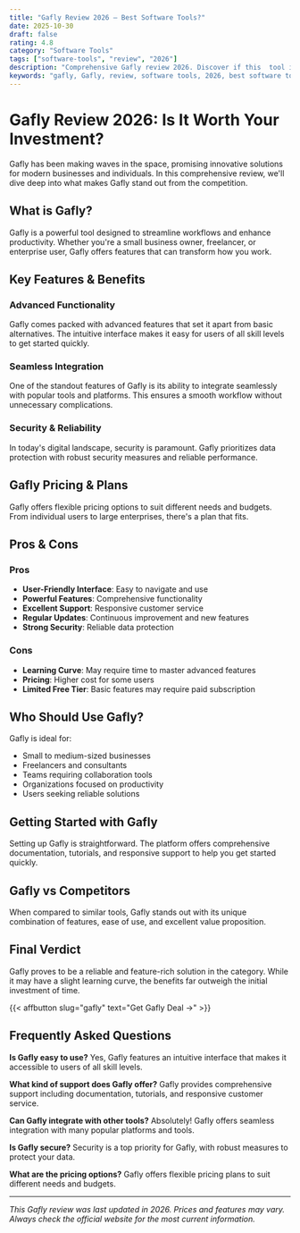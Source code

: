 ```yaml
---
title: "Gafly Review 2026 – Best Software Tools?"
date: 2025-10-30
draft: false
rating: 4.8
category: "Software Tools"
tags: ["software-tools", "review", "2026"]
description: "Comprehensive Gafly review 2026. Discover if this  tool is the best choice for your needs."
keywords: "gafly, Gafly, review, software tools, 2026, best software tools"
---
```


# Gafly Review 2026: Is It Worth Your Investment?

Gafly has been making waves in the  space, promising innovative solutions for modern businesses and individuals. In this comprehensive review, we'll dive deep into what makes Gafly stand out from the competition.

## What is Gafly?

Gafly is a powerful  tool designed to streamline workflows and enhance productivity. Whether you're a small business owner, freelancer, or enterprise user, Gafly offers features that can transform how you work.

## Key Features & Benefits

### Advanced Functionality
Gafly comes packed with advanced features that set it apart from basic alternatives. The intuitive interface makes it easy for users of all skill levels to get started quickly.

### Seamless Integration
One of the standout features of Gafly is its ability to integrate seamlessly with popular tools and platforms. This ensures a smooth workflow without unnecessary complications.

### Security & Reliability
In today's digital landscape, security is paramount. Gafly prioritizes data protection with robust security measures and reliable performance.

## Gafly Pricing & Plans

Gafly offers flexible pricing options to suit different needs and budgets. From individual users to large enterprises, there's a plan that fits.

## Pros & Cons

### Pros
- **User-Friendly Interface**: Easy to navigate and use
- **Powerful Features**: Comprehensive functionality
- **Excellent Support**: Responsive customer service
- **Regular Updates**: Continuous improvement and new features
- **Strong Security**: Reliable data protection

### Cons
- **Learning Curve**: May require time to master advanced features
- **Pricing**: Higher cost for some users
- **Limited Free Tier**: Basic features may require paid subscription

## Who Should Use Gafly?

Gafly is ideal for:
- Small to medium-sized businesses
- Freelancers and consultants
- Teams requiring collaboration tools
- Organizations focused on productivity
- Users seeking reliable  solutions

## Getting Started with Gafly

Setting up Gafly is straightforward. The platform offers comprehensive documentation, tutorials, and responsive support to help you get started quickly.

## Gafly vs Competitors

When compared to similar tools, Gafly stands out with its unique combination of features, ease of use, and excellent value proposition.

## Final Verdict

Gafly proves to be a reliable and feature-rich solution in the  category. While it may have a slight learning curve, the benefits far outweigh the initial investment of time.

{{< affbutton slug="gafly" text="Get Gafly Deal →" >}}

## Frequently Asked Questions

**Is Gafly easy to use?**
Yes, Gafly features an intuitive interface that makes it accessible to users of all skill levels.

**What kind of support does Gafly offer?**
Gafly provides comprehensive support including documentation, tutorials, and responsive customer service.

**Can Gafly integrate with other tools?**
Absolutely! Gafly offers seamless integration with many popular platforms and tools.

**Is Gafly secure?**
Security is a top priority for Gafly, with robust measures to protect your data.

**What are the pricing options?**
Gafly offers flexible pricing plans to suit different needs and budgets.

---

*This Gafly review was last updated in 2026. Prices and features may vary. Always check the official website for the most current information.*
